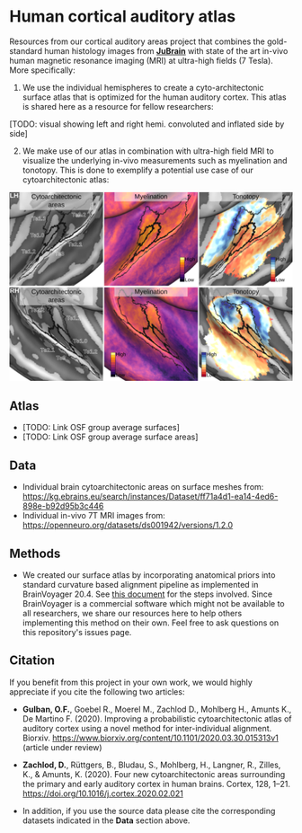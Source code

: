 # Human cortical auditory atlas
Resources from our cortical auditory areas project that combines the gold-standard human histology images from [**JuBrain**](https://jubrain.fz-juelich.de) with state of the art in-vivo human magnetic resonance imaging (MRI) at ultra-high fields (7 Tesla). More specifically:

1. We use the individual hemispheres to create a cyto-architectonic surface atlas that is optimized for the human auditory cortex. This atlas is shared here as a resource for fellow researchers:

[TODO: visual showing left and right hemi. convoluted and inflated side by side]

2. We make use of our atlas in combination with ultra-high field MRI to visualize the underlying in-vivo measurements such as myelination and tonotopy. This is done to exemplify a potential use case of our cytoarchitectonic atlas:
<img src="visuals/invivo_group_with_atlas_areas.png" width=800/>


## Atlas
- [TODO: Link OSF group average surfaces]
- [TODO: Link OSF group average surface areas]

## Data
- Individual brain cytoarchitectonic areas on surface meshes from:  
<https://kg.ebrains.eu/search/instances/Dataset/ff71a4d1-ea14-4ed6-898e-b92d95b3c446>
- Individual in-vivo 7T MRI images from:  
<https://openneuro.org/datasets/ds001942/versions/1.2.0>

## Methods
- We created our surface atlas by incorporating anatomical priors into standard curvature based alignment pipeline as implemented in BrainVoyager 20.4. See [this document](resources/CBAplus_steps/README.md) for the steps involved. Since BrainVoyager is a commercial software which might not be available to all researchers, we share our resources here to help others implementing this method on their own. Feel free to ask questions on this repository's issues page.

## Citation
If you benefit from this project in your own work, we would highly appreciate if you cite the following two articles:

- **Gulban, O.F.**, Goebel R., Moerel M., Zachlod D., Mohlberg H., Amunts K., De Martino F. (2020). Improving a probabilistic cytoarchitectonic atlas of auditory cortex using a novel method for inter-individual alignment. Biorxiv. <https://www.biorxiv.org/content/10.1101/2020.03.30.015313v1> (article under review)

- **Zachlod, D.**, Rüttgers, B., Bludau, S., Mohlberg, H., Langner, R., Zilles, K., & Amunts, K. (2020). Four new cytoarchitectonic areas surrounding the primary and early auditory cortex in human brains. Cortex, 128, 1–21. <https://doi.org/10.1016/j.cortex.2020.02.021>

- In addition, if you use the source data please cite the corresponding datasets indicated in the **Data** section above.
